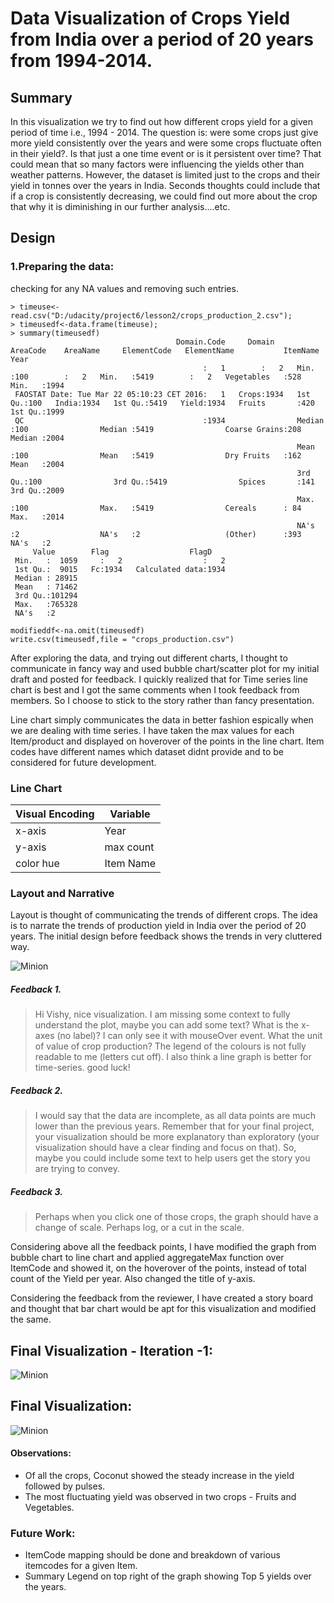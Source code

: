 # Data Visualization of Crops Yield from India over a period of 20 years from 1994-2014.

## Summary

   In this visualization we try to find out how different crops yield for a given period of time i.e., 1994 - 2014. The question is: were some crops just give more yield consistently over the years and were some crops fluctuate often in their yield?. Is that just a one time event or is it persistent over time? That could mean that so many factors were influencing the yields other than weather patterns. However, the dataset is limited just to the crops and their yield in tonnes over the years in India. Seconds thoughts could include that if a crop is consistently decreasing, we could find out more about the crop that why it is diminishing in our further analysis....etc. 

## Design

### 1.Preparing the data:
checking for any NA values and removing such entries.
```
> timeuse<-read.csv("D:/udacity/project6/lesson2/crops_production_2.csv");
> timeusedf<-data.frame(timeuse);
> summary(timeusedf)
                                     Domain.Code     Domain        AreaCode    AreaName     ElementCode   ElementName           ItemName        Year     
                                           :   1        :   2   Min.   :100        :   2   Min.   :5419        :   2   Vegetables   :528   Min.   :1994  
 FAOSTAT Date: Tue Mar 22 05:10:23 CET 2016:   1   Crops:1934   1st Qu.:100   India:1934   1st Qu.:5419   Yield:1934   Fruits       :420   1st Qu.:1999  
 QC                                        :1934                Median :100                Median :5419                Coarse Grains:208   Median :2004  
                                                                Mean   :100                Mean   :5419                Dry Fruits   :162   Mean   :2004  
                                                                3rd Qu.:100                3rd Qu.:5419                Spices       :141   3rd Qu.:2009  
                                                                Max.   :100                Max.   :5419                Cereals      : 84   Max.   :2014  
                                                                NA's   :2                  NA's   :2                   (Other)      :393   NA's   :2     
     Value        Flag                  FlagD     
 Min.   :  1059     :   2                  :   2  
 1st Qu.:  9015   Fc:1934   Calculated data:1934  
 Median : 28915                                   
 Mean   : 71462                                   
 3rd Qu.:101294                                   
 Max.   :765328                                   
 NA's   :2
      
modifieddf<-na.omit(timeusedf)
write.csv(timeusedf,file = "crops_production.csv")     
```

After exploring the data, and trying out different charts, I thought to communicate in fancy way and used bubble chart/scatter plot for my initial draft and posted for feedback. I quickly realized that for Time series line chart is best and I got the same comments when I took feedback from members. So I choose to stick to the story rather than fancy presentation. 

Line chart simply communicates the data in better fashion espically when we are dealing with time series. I have taken the max values for each Item/product and displayed on hoverover of the points in the line chart. Item codes have different names which dataset didnt provide and to be considered for future development.

### Line Chart

| Visual Encoding | Variable |
|-----------------|----------|
| x-axis          | Year     |
| y-axis          | max count|
| color hue       | Item Name|

### Layout and Narrative

Layout is thought of communicating the trends of different crops. The idea is to narrate the trends of production yield in India over the period of 20 years. The initial design before feedback shows the trends in very cluttered way.

![Minion](https://github.com/vishy730/Data-Visualization/blob/master/Capture.JPG)

##### Feedback 1.
>  Hi Vishy, nice visualization. I am missing some context to fully understand the plot, maybe you can add some text? What is the x-axes (no label)? I can only see it with mouseOver event. What  the unit of value of crop production? The legend of the colours is not fully readable to me (letters cut off). I also think a line graph is better for time-series. good luck!

##### Feedback 2.
> I would say that the data are incomplete, as all data points are much lower than the previous years. Remember that for your final project, your visualization should be more explanatory than exploratory (your visualization should have a clear finding and focus on that). So, maybe you could include some text to help users get the story you are trying to convey.

##### Feedback 3.
> Perhaps when you click one of those crops, the graph should have a change of scale. Perhaps log, or a cut in the scale.

Considering above all the feedback points, I have modified the graph from bubble chart to line chart and applied aggregateMax function over ItemCode and showed it, on the hoverover of the points, instead of total count of the Yield per year. Also changed the title of y-axis.

Considering the feedback from the reviewer, I have created a story board and thought that bar chart would be apt for this visualization and modified the same.

## Final Visualization - Iteration -1:

![Minion](https://github.com/vishy730/Data-Visualization/blob/master/Capture1.JPG)

## Final Visualization:

![Minion](https://github.com/vishy730/Data-Visualization/blob/master/Capture2.JPG)

#### Observations: 

* Of all the crops, Coconut showed the steady increase in the yield followed by pulses.
* The most fluctuating yield was observed in two crops - Fruits and Vegetables.


### Future Work:

* ItemCode mapping should be done and breakdown of various itemcodes for a given Item.
* Summary Legend on top right of the graph showing Top 5 yields over the years.
